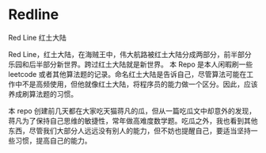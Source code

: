 # Redline
Red Line 红土大陆

Red Line，红土大陆，在海贼王中，伟大航路被红土大陆分成两部分，前半部分乐园和后半部分新世界。跨过红土大陆就是新世界。
本 Repo 是本人闲暇刷一些 leetcode 或者其他算法题的记录。命名红土大陆是告诉自己，尽管算法可能在工作中不是高频使用，但他就像红土大陆，将程序员的能力做一个区分。因此，应该养成刷算法题的习惯。

本 repo 
创建前几天都在大家吃天猫蒋凡的瓜，但从一篇吃瓜文中却意外的发现，蒋凡为了保持自己思维的敏捷性，常年做高难度数学题。吃瓜之外，我也看到其他东西，尽管我们大部分人远远没有别人的能力，但不妨也提醒自己，要适当坚持一些习惯，提高自己的能力。
